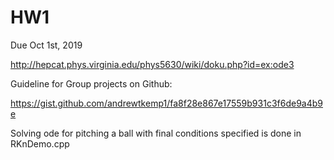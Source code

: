 # HW1
Due Oct 1st, 2019

http://hepcat.phys.virginia.edu/phys5630/wiki/doku.php?id=ex:ode3


Guideline for Group projects on Github:

https://gist.github.com/andrewtkemp1/fa8f28e867e17559b931c3f6de9a4b9e

Solving ode for pitching a ball with final conditions specified is done in RKnDemo.cpp